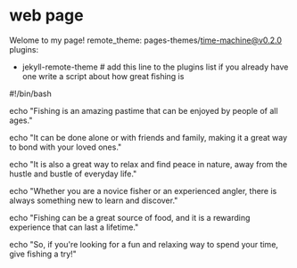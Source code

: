 # web page
Welome to my page!
remote_theme: pages-themes/time-machine@v0.2.0
plugins:
- jekyll-remote-theme # add this line to the plugins list if you already have one
write a script about how great fishing is

#!/bin/bash

echo "Fishing is an amazing pastime that can be enjoyed by people of all ages."

echo "It can be done alone or with friends and family, making it a great way to bond with your loved ones."

echo "It is also a great way to relax and find peace in nature, away from the hustle and bustle of everyday life."

echo "Whether you are a novice fisher or an experienced angler, there is always something new to learn and discover."

echo "Fishing can be a great source of food, and it is a rewarding experience that can last a lifetime."

echo "So, if you're looking for a fun and relaxing way to spend your time, give fishing a try!"
